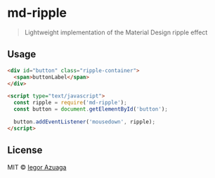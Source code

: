 # md-ripple

> Lightweight implementation of the Material Design ripple effect

## Usage

```html
<div id="button" class="ripple-container">
  <span>buttonLabel</span>
</div>

<script type="text/javascript">
  const ripple = require('md-ripple');
  const button = document.getElementById('button');

  button.addEventListener('mousedown', ripple);
</script>
```

## License

MIT © [Iegor Azuaga](https://github.com/iiegor)